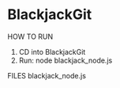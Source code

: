 # BlackjackGit


HOW TO RUN
1) CD into BlackjackGit
2) Run: node blackjack_node.js

FILES
blackjack_node.js